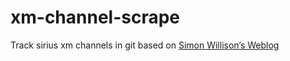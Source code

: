 # xm-channel-scrape

Track sirius xm channels in git based on [Simon Willison’s Weblog](https://simonwillison.net/2020/Oct/9/git-scraping/)